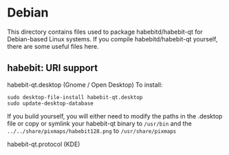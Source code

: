 
Debian
====================
This directory contains files used to package habebitd/habebit-qt
for Debian-based Linux systems. If you compile habebitd/habebit-qt yourself, there are some useful files here.

## habebit: URI support ##


habebit-qt.desktop  (Gnome / Open Desktop)
To install:

	sudo desktop-file-install habebit-qt.desktop
	sudo update-desktop-database

If you build yourself, you will either need to modify the paths in
the .desktop file or copy or symlink your habebit-qt binary to `/usr/bin`
and the `../../share/pixmaps/habebit128.png` to `/usr/share/pixmaps`

habebit-qt.protocol (KDE)

